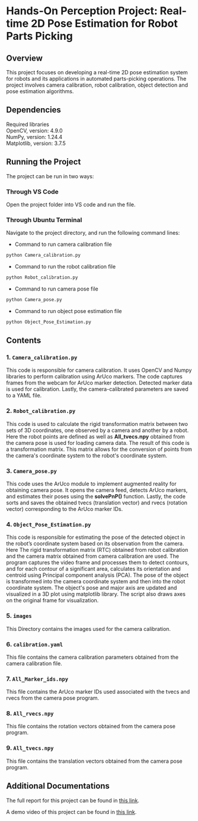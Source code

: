 # Hands-On Perception Project: Real-time 2D Pose Estimation for Robot Parts Picking

## Overview
This project focuses on developing a real-time 2D pose estimation system for robots and its applications in automated parts-picking operations. The project involves camera calibration, robot calibration, object detection and pose estimation algorithms.

## Dependencies
Required libraries  
OpenCV, version: 4.9.0  
NumPy,  version: 1.24.4  
Matplotlib, version: 3.7.5  

## Running the Project
The project can be run in two ways:

### Through VS Code
Open the project folder into VS code and run the file.

### Through Ubuntu Terminal
Navigate to the project directory, and run the following command lines:

* Command to run camera calibration file
```bash
python Camera_calibration.py
```
* Command to run the robot calibration file
```bash
python Robot_calibration.py
```

* Command to run camera pose file
```bash
python Camera_pose.py
```

* Command to run object pose estimation file
```bash
python Object_Pose_Estimation.py
```

## Contents

### 1. `Camera_calibration.py`
This code is responsible for camera calibration. It uses OpenCV and Numpy libraries to perform calibration using ArUco markers. The code captures frames from the webcam for ArUco marker detection. Detected marker data is used for calibration. Lastly, the camera-calibrated parameters are saved to a YAML file.

### 2. `Robot_calibration.py`
This code is used to calculate the  rigid transformation matrix between two sets of 3D coordinates, one  observed by a camera and another by a robot. Here the robot points are defined as well as **All_tvecs.npy** obtained from the camera pose is used for loading camera data. The result of this code is a transformation matrix. This matrix allows for the conversion of points from the camera's coordinate system to the robot's coordinate system.

### 3. `Camera_pose.py`

This code uses the ArUco module to implement augmented reality for obtaining camera pose. It opens the camera feed, detects ArUco markers, and estimates their poses using the **solvePnP()** function. Lastly, the code sorts and saves the obtained tvecs (translation vector) and rvecs (rotation vector) corresponding to the ArUco marker IDs.

### 4. `Object_Pose_Estimation.py`
This code is responsible for estimating the pose of the detected object in the robot’s coordinate system based on its observation from the camera. Here The rigid transformation matrix (RTC) obtained from robot calibration and the camera matrix obtained from camera calibration are used. The program captures the video frame  and processes them to detect contours, and for each contour of a significant area, calculates its orientation and centroid using Principal component analysis (PCA). The pose of the object is transformed into the camera coordinate system and then into the robot coordinate system. The object's pose and major axis are updated and visualized in a 3D plot using matplotlib library. The script also draws axes on the original frame for visualization.

### 5. `images`
This Directory contains the images used for the camera calibration.

### 6. `calibration.yaml`
This file contains the camera calibration parameters obtained from the camera calibration file.

### 7. `All_Marker_ids.npy`
This file contains the ArUco marker IDs used associated with the tvecs and rvecs from the camera pose program.

### 8. `All_rvecs.npy`
This file contains the rotation vectors obtained from the camera pose program.

### 9. `All_tvecs.npy`
This file contains the translation vectors obtained from the camera pose program.

## Additional Documentations
The full report for this project can be found in [this link](https://drive.google.com/file/d/1UpC2aGPiUXZcIIo9vhPOsOEys6W6u9OO/view?usp=sharing).

A demo video of this project can be found in [this link](https://drive.google.com/file/d/1xyQID6AUmRy6sy4MzDcYvVvn1spNiaCo/view?usp=sharing).
